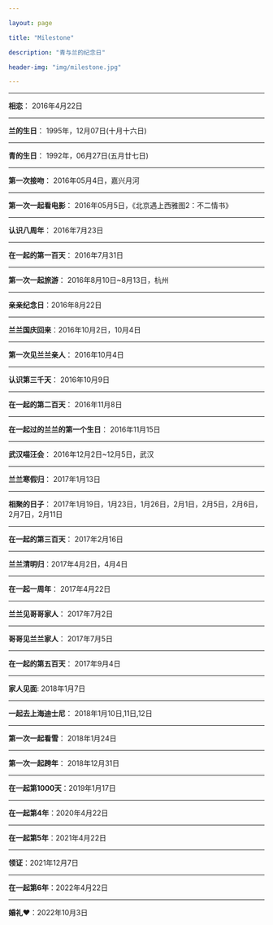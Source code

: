 ```yaml
---

layout: page

title: "Milestone"

description: "青与兰的纪念日"

header-img: "img/milestone.jpg"

---
```


---

**相恋**： 2016年4月22日  

---

**兰的生日**： 1995年，12月07日(十月十六日) 

---

**青的生日**： 1992年，06月27日(五月廿七日)

---

**第一次接吻**： 2016年05月4日，嘉兴月河

---

**第一次一起看电影**： 2016年05月5日，《北京遇上西雅图2：不二情书》

---

**认识八周年**： 2016年7月23日

---

**在一起的第一百天**： 2016年7月31日

---

**第一次一起旅游**： 2016年8月10日~8月13日，杭州

---

**亲亲纪念日**：2016年8月22日

---

**兰兰国庆回来**：2016年10月2日，10月4日

---

**第一次见兰兰亲人**： 2016年10月4日

---

**认识第三千天**： 2016年10月9日

---

**在一起的第二百天**： 2016年11月8日

---

**在一起过的兰兰的第一个生日**： 2016年11月15日

---

**武汉喵汪会**： 2016年12月2日~12月5日，武汉

---

**兰兰寒假归**： 2017年1月13日

---

**相聚的日子**： 2017年1月19日，1月23日，1月26日，2月1日，2月5日，2月6日，2月7日，2月11日

---

**在一起的第三百天**： 2017年2月16日

---

**兰兰清明归**：2017年4月2日，4月4日

---

**在一起一周年**： 2017年4月22日

---

**兰兰见哥哥家人**： 2017年7月2日

---

**哥哥见兰兰家人**： 2017年7月5日

---

**在一起的第五百天**： 2017年9月4日

---

**家人见面**:  2018年1月7日

---

**一起去上海迪士尼**： 2018年1月10日,11日,12日

---

**第一次一起看雪**： 2018年1月24日

---

**第一次一起跨年**： 2018年12月31日

---

**在一起第1000天**：2019年1月17日

---

**在一起第4年**：2020年4月22日

---

**在一起第5年**：2021年4月22日

---

**领证**：2021年12月7日

---

**在一起第6年**：2022年4月22日

---

**婚礼❤**：2022年10月3日
